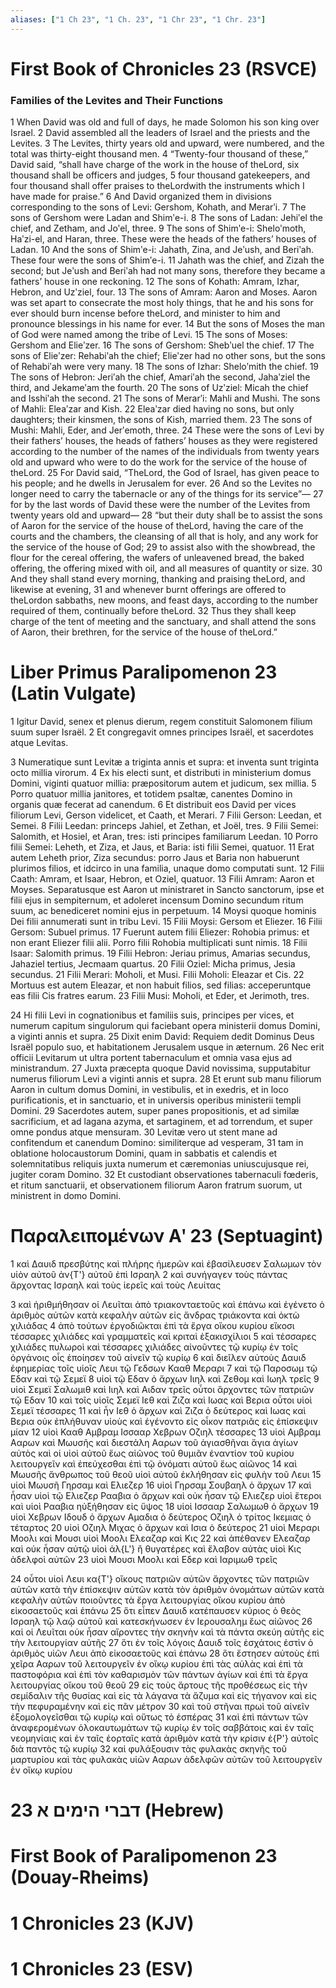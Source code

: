 ```yaml
---
aliases: ["1 Ch 23", "1 Ch. 23", "1 Chr 23", "1 Chr. 23"]
---
```



# First Book of Chronicles 23 (RSVCE)

### Families of the Levites and Their Functions
1 When David was old and full of days, he made Solomon his son king over Israel.
2 David assembled all the leaders of Israel and the priests and the Levites.
3 The Levites, thirty years old and upward, were numbered, and the total was thirty-eight thousand men.
4 “Twenty-four thousand of these,” David said, “shall have charge of the work in the house of theLord, six thousand shall be officers and judges,
5 four thousand gatekeepers, and four thousand shall offer praises to theLordwith the instruments which I have made for praise.”
6 And David organized them in divisions corresponding to the sons of Levi: Gershom, Kohath, and Merarʹi.
7 The sons of Gershom were Ladan and Shimʹe-i.
8 The sons of Ladan: Jehiʹel the chief, and Zetham, and Joʹel, three.
9 The sons of Shimʹe-i: Sheloʹmoth, Haʹzi-el, and Haran, three. These were the heads of the fathers’ houses of Ladan.
10 And the sons of Shimʹe-i: Jahath, Zina, and Jeʹush, and Beriʹah. These four were the sons of Shimʹe-i.
11 Jahath was the chief, and Zizah the second; but Jeʹush and Beriʹah had not many sons, therefore they became a fathers’ house in one reckoning.
12 The sons of Kohath: Amram, Izhar, Hebron, and Uzʹziel, four.
13 The sons of Amram: Aaron and Moses. Aaron was set apart to consecrate the most holy things, that he and his sons for ever should burn incense before theLord, and minister to him and pronounce blessings in his name for ever.
14 But the sons of Moses the man of God were named among the tribe of Levi.
15 The sons of Moses: Gershom and Elieʹzer.
16 The sons of Gershom: Shebʹuel the chief.
17 The sons of Elieʹzer: Rehabiʹah the chief; Elieʹzer had no other sons, but the sons of Rehabiʹah were very many.
18 The sons of Izhar: Sheloʹmith the chief.
19 The sons of Hebron: Jeriʹah the chief, Amariʹah the second, Jahaʹziel the third, and Jekameʹam the fourth.
20 The sons of Uzʹziel: Micah the chief and Isshiʹah the second.
21 The sons of Merarʹi: Mahli and Mushi. The sons of Mahli: Eleaʹzar and Kish.
22 Eleaʹzar died having no sons, but only daughters; their kinsmen, the sons of Kish, married them.
23 The sons of Mushi: Mahli, Eder, and Jerʹemoth, three.
24 These were the sons of Levi by their fathers’ houses, the heads of fathers’ houses as they were registered according to the number of the names of the individuals from twenty years old and upward who were to do the work for the service of the house of theLord.
25 For David said, “TheLord, the God of Israel, has given peace to his people; and he dwells in Jerusalem for ever.
26 And so the Levites no longer need to carry the tabernacle or any of the things for its service”—
27 for by the last words of David these were the number of the Levites from twenty years old and upward—
28 “but their duty shall be to assist the sons of Aaron for the service of the house of theLord, having the care of the courts and the chambers, the cleansing of all that is holy, and any work for the service of the house of God;
29 to assist also with the showbread, the flour for the cereal offering, the wafers of unleavened bread, the baked offering, the offering mixed with oil, and all measures of quantity or size.
30 And they shall stand every morning, thanking and praising theLord, and likewise at evening,
31 and whenever burnt offerings are offered to theLordon sabbaths, new moons, and feast days, according to the number required of them, continually before theLord.
32 Thus they shall keep charge of the tent of meeting and the sanctuary, and shall attend the sons of Aaron, their brethren, for the service of the house of theLord.”


# Liber Primus Paralipomenon 23 (Latin Vulgate)

1 Igitur David, senex et plenus dierum, regem constituit Salomonem filium suum super Israël.
2 Et congregavit omnes principes Israël, et sacerdotes atque Levitas.

3 Numeratique sunt Levitæ a triginta annis et supra: et inventa sunt triginta octo millia virorum.
4 Ex his electi sunt, et distributi in ministerium domus Domini, viginti quatuor millia: præpositorum autem et judicum, sex millia.
5 Porro quatuor millia janitores, et totidem psaltæ, canentes Domino in organis quæ fecerat ad canendum.
6 Et distribuit eos David per vices filiorum Levi, Gerson videlicet, et Caath, et Merari.
7 Filii Gerson: Leedan, et Semei.
8 Filii Leedan: princeps Jahiel, et Zethan, et Joël, tres.
9 Filii Semei: Salomith, et Hosiel, et Aran, tres: isti principes familiarum Leedan.
10 Porro filii Semei: Leheth, et Ziza, et Jaus, et Baria: isti filii Semei, quatuor.
11 Erat autem Leheth prior, Ziza secundus: porro Jaus et Baria non habuerunt plurimos filios, et idcirco in una familia, unaque domo computati sunt.
12 Filii Caath: Amram, et Isaar, Hebron, et Oziel, quatuor.
13 Filii Amram: Aaron et Moyses. Separatusque est Aaron ut ministraret in Sancto sanctorum, ipse et filii ejus in sempiternum, et adoleret incensum Domino secundum ritum suum, ac benediceret nomini ejus in perpetuum.
14 Moysi quoque hominis Dei filii annumerati sunt in tribu Levi.
15 Filii Moysi: Gersom et Eliezer.
16 Filii Gersom: Subuel primus.
17 Fuerunt autem filii Eliezer: Rohobia primus: et non erant Eliezer filii alii. Porro filii Rohobia multiplicati sunt nimis.
18 Filii Isaar: Salomith primus.
19 Filii Hebron: Jeriau primus, Amarias secundus, Jahaziel tertius, Jecmaam quartus.
20 Filii Oziel: Micha primus, Jesia secundus.
21 Filii Merari: Moholi, et Musi. Filii Moholi: Eleazar et Cis.
22 Mortuus est autem Eleazar, et non habuit filios, sed filias: acceperuntque eas filii Cis fratres earum.
23 Filii Musi: Moholi, et Eder, et Jerimoth, tres.

24 Hi filii Levi in cognationibus et familiis suis, principes per vices, et numerum capitum singulorum qui faciebant opera ministerii domus Domini, a viginti annis et supra.
25 Dixit enim David: Requiem dedit Dominus Deus Israël populo suo, et habitationem Jerusalem usque in æternum.
26 Nec erit officii Levitarum ut ultra portent tabernaculum et omnia vasa ejus ad ministrandum.
27 Juxta præcepta quoque David novissima, supputabitur numerus filiorum Levi a viginti annis et supra.
28 Et erunt sub manu filiorum Aaron in cultum domus Domini, in vestibulis, et in exedris, et in loco purificationis, et in sanctuario, et in universis operibus ministerii templi Domini.
29 Sacerdotes autem, super panes propositionis, et ad similæ sacrificium, et ad lagana azyma, et sartaginem, et ad torrendum, et super omne pondus atque mensuram.
30 Levitæ vero ut stent mane ad confitendum et canendum Domino: similiterque ad vesperam,
31 tam in oblatione holocaustorum Domini, quam in sabbatis et calendis et solemnitatibus reliquis juxta numerum et cæremonias uniuscujusque rei, jugiter coram Domino.
32 Et custodiant observationes tabernaculi fœderis, et ritum sanctuarii, et observationem filiorum Aaron fratrum suorum, ut ministrent in domo Domini.


# Παραλειπομένων Αʹ 23 (Septuagint)

1 καὶ Δαυιδ πρεσβύτης καὶ πλήρης ἡμερῶν καὶ ἐβασίλευσεν Σαλωμων τὸν υἱὸν αὐτοῦ ἀν{T'} αὐτοῦ ἐπὶ Ισραηλ
2 καὶ συνήγαγεν τοὺς πάντας ἄρχοντας Ισραηλ καὶ τοὺς ἱερεῖς καὶ τοὺς Λευίτας

3 καὶ ἠριθμήθησαν οἱ Λευῖται ἀπὸ τριακονταετοῦς καὶ ἐπάνω καὶ ἐγένετο ὁ ἀριθμὸς αὐτῶν κατὰ κεφαλὴν αὐτῶν εἰς ἄνδρας τριάκοντα καὶ ὀκτὼ χιλιάδας
4 ἀπὸ τούτων ἐργοδιῶκται ἐπὶ τὰ ἔργα οἴκου κυρίου εἴκοσι τέσσαρες χιλιάδες καὶ γραμματεῖς καὶ κριταὶ ἑξακισχίλιοι
5 καὶ τέσσαρες χιλιάδες πυλωροὶ καὶ τέσσαρες χιλιάδες αἰνοῦντες τῷ κυρίῳ ἐν τοῖς ὀργάνοις οἷς ἐποίησεν τοῦ αἰνεῖν τῷ κυρίῳ
6 καὶ διεῖλεν αὐτοὺς Δαυιδ ἐφημερίας τοῖς υἱοῖς Λευι τῷ Γεδσων Κααθ Μεραρι
7 καὶ τῷ Παροσωμ τῷ Εδαν καὶ τῷ Σεμεϊ
8 υἱοὶ τῷ Εδαν ὁ ἄρχων Ιιηλ καὶ Ζεθομ καὶ Ιωηλ τρεῖς
9 υἱοὶ Σεμεϊ Σαλωμιθ καὶ Ιιηλ καὶ Αιδαν τρεῖς οὗτοι ἄρχοντες τῶν πατριῶν τῷ Εδαν
10 καὶ τοῖς υἱοῖς Σεμεϊ Ιεθ καὶ Ζιζα καὶ Ιωας καὶ Βερια οὗτοι υἱοὶ Σεμεϊ τέσσαρες
11 καὶ ἦν Ιεθ ὁ ἄρχων καὶ Ζιζα ὁ δεύτερος καὶ Ιωας καὶ Βερια οὐκ ἐπλήθυναν υἱοὺς καὶ ἐγένοντο εἰς οἶκον πατριᾶς εἰς ἐπίσκεψιν μίαν
12 υἱοὶ Κααθ Αμβραμ Ισσααρ Χεβρων Οζιηλ τέσσαρες
13 υἱοὶ Αμβραμ Ααρων καὶ Μωυσῆς καὶ διεστάλη Ααρων τοῦ ἁγιασθῆναι ἅγια ἁγίων αὐτὸς καὶ οἱ υἱοὶ αὐτοῦ ἕως αἰῶνος τοῦ θυμιᾶν ἐναντίον τοῦ κυρίου λειτουργεῖν καὶ ἐπεύχεσθαι ἐπὶ τῷ ὀνόματι αὐτοῦ ἕως αἰῶνος
14 καὶ Μωυσῆς ἄνθρωπος τοῦ θεοῦ υἱοὶ αὐτοῦ ἐκλήθησαν εἰς φυλὴν τοῦ Λευι
15 υἱοὶ Μωυσῆ Γηρσαμ καὶ Ελιεζερ
16 υἱοὶ Γηρσαμ Σουβαηλ ὁ ἄρχων
17 καὶ ἦσαν υἱοὶ τῷ Ελιεζερ Ρααβια ὁ ἄρχων καὶ οὐκ ἦσαν τῷ Ελιεζερ υἱοὶ ἕτεροι καὶ υἱοὶ Ρααβια ηὐξήθησαν εἰς ὕψος
18 υἱοὶ Ισσααρ Σαλωμωθ ὁ ἄρχων
19 υἱοὶ Χεβρων Ιδουδ ὁ ἄρχων Αμαδια ὁ δεύτερος Οζιηλ ὁ τρίτος Ικεμιας ὁ τέταρτος
20 υἱοὶ Οζιηλ Μιχας ὁ ἄρχων καὶ Ισια ὁ δεύτερος
21 υἱοὶ Μεραρι Μοολι καὶ Μουσι υἱοὶ Μοολι Ελεαζαρ καὶ Κις
22 καὶ ἀπέθανεν Ελεαζαρ καὶ οὐκ ἦσαν αὐτῷ υἱοὶ ἀλ{L'} ἢ θυγατέρες καὶ ἔλαβον αὐτὰς υἱοὶ Κις ἀδελφοὶ αὐτῶν
23 υἱοὶ Μουσι Μοολι καὶ Εδερ καὶ Ιαριμωθ τρεῖς

24 οὗτοι υἱοὶ Λευι κα{T'} οἴκους πατριῶν αὐτῶν ἄρχοντες τῶν πατριῶν αὐτῶν κατὰ τὴν ἐπίσκεψιν αὐτῶν κατὰ τὸν ἀριθμὸν ὀνομάτων αὐτῶν κατὰ κεφαλὴν αὐτῶν ποιοῦντες τὰ ἔργα λειτουργίας οἴκου κυρίου ἀπὸ εἰκοσαετοῦς καὶ ἐπάνω
25 ὅτι εἶπεν Δαυιδ κατέπαυσεν κύριος ὁ θεὸς Ισραηλ τῷ λαῷ αὐτοῦ καὶ κατεσκήνωσεν ἐν Ιερουσαλημ ἕως αἰῶνος
26 καὶ οἱ Λευῖται οὐκ ἦσαν αἴροντες τὴν σκηνὴν καὶ τὰ πάντα σκεύη αὐτῆς εἰς τὴν λειτουργίαν αὐτῆς
27 ὅτι ἐν τοῖς λόγοις Δαυιδ τοῖς ἐσχάτοις ἐστὶν ὁ ἀριθμὸς υἱῶν Λευι ἀπὸ εἰκοσαετοῦς καὶ ἐπάνω
28 ὅτι ἔστησεν αὐτοὺς ἐπὶ χεῖρα Ααρων τοῦ λειτουργεῖν ἐν οἴκῳ κυρίου ἐπὶ τὰς αὐλὰς καὶ ἐπὶ τὰ παστοφόρια καὶ ἐπὶ τὸν καθαρισμὸν τῶν πάντων ἁγίων καὶ ἐπὶ τὰ ἔργα λειτουργίας οἴκου τοῦ θεοῦ
29 εἰς τοὺς ἄρτους τῆς προθέσεως εἰς τὴν σεμίδαλιν τῆς θυσίας καὶ εἰς τὰ λάγανα τὰ ἄζυμα καὶ εἰς τήγανον καὶ εἰς τὴν πεφυραμένην καὶ εἰς πᾶν μέτρον
30 καὶ τοῦ στῆναι πρωὶ τοῦ αἰνεῖν ἐξομολογεῖσθαι τῷ κυρίῳ καὶ οὕτως τὸ ἑσπέρας
31 καὶ ἐπὶ πάντων τῶν ἀναφερομένων ὁλοκαυτωμάτων τῷ κυρίῳ ἐν τοῖς σαββάτοις καὶ ἐν ταῖς νεομηνίαις καὶ ἐν ταῖς ἑορταῖς κατὰ ἀριθμὸν κατὰ τὴν κρίσιν ἐ{P'} αὐτοῖς διὰ παντὸς τῷ κυρίῳ
32 καὶ φυλάξουσιν τὰς φυλακὰς σκηνῆς τοῦ μαρτυρίου καὶ τὰς φυλακὰς υἱῶν Ααρων ἀδελφῶν αὐτῶν τοῦ λειτουργεῖν ἐν οἴκῳ κυρίου


# 23 דברי הימים א (Hebrew)


# First Book of Paralipomenon 23 (Douay-Rheims)


# 1 Chronicles 23 (KJV)


# 1 Chronicles 23 (ESV)

